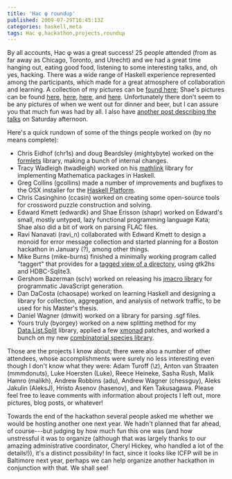 ```yaml
---
title: 'Hac φ roundup'
published: 2009-07-29T16:45:13Z
categories: haskell,meta
tags: Hac φ,hackathon,projects,roundup
---
```


By all accounts, Hac φ was a great success!  25 people attended (from as far away as Chicago, Toronto, and Utrecht) and we had a great time hanging out, eating good food, listening to some interesting talks, and, oh yes, hacking.  There was a wide range of Haskell experience represented among the participants, which made for a great atmosphere of collaboration and learning.  A collection of my pictures can be <a href="http://yorgeys.smugmug.com/gallery/9039600_Ra9wn/1/601548486_mPvwh">found here</a>; Shae's pictures can be found <a href="http://picasaweb.google.com/shae.erisson/HacPhiDayMinusOne#">here</a>, <a href="http://picasaweb.google.com/shae.erisson/HacPhiDayTwo#">here</a>, <a href="http://picasaweb.google.com/shae.erisson/HacPhiDayTwo02#">here</a>, and <a href="http://picasaweb.google.com/shae.erisson/HacPhiDayThree#">here</a>.  Unfortunately there don't seem to be any pictures of when we went out for dinner and beer, but I can assure you that much fun was had by all.  I also have <a href="http://byorgey.wordpress.com/2009/07/25/more-from-hac-%cf%86/">another post describing the talks</a> on Saturday afternoon.

Here's a quick rundown of some of the things people worked on (by no means complete):

<ul>
	<li>Chris Eidhof (chr1s) and doug Beardsley (mightybyte) worked on the <a href="http://hackage.haskell.org/package/formlets">formlets</a> library, making a bunch of internal changes.</li>
	<li>Tracy Wadleigh (twadleigh) worked on his <a href="http://hackage.haskell.org/package/mathlink">mathlink</a> library for implementing Mathematica packages in Haskell.</li>
	<li>Greg Collins (gcollins) made a number of improvements and bugfixes to the OSX installer for the <a href="http://hackage.haskell.org/platform/">Haskell Platform</a>.</li>
	<li>Chris Casinghino (ccasin) worked on creating some open-source tools for crossword puzzle construction and solving.</li>
	<li>Edward Kmett (edwardk) and Shae Erisson (shapr) worked on Edward's small, mostly untyped, lazy functional programming language Kata; Shae also did a bit of work on parsing FLAC files.</li>
	<li>Ravi Nanavati (ravi_n) collaborated with Edward Kmett to design a monoid for error message collection and started planning for a Boston hackathon in January (?), among other things.</li>
	<li>Mike Burns (mike-burns) finished a minimally working program called "taggert" that provides for a <a href="http://mike-burns.com/project/taggert/taggert%20-%200.01%20preview.png">tagged view of a directory</a>, using gtk2hs and HDBC-Sqlite3.</li>
	<li>Gershom Bazerman (sclv) worked on releasing his <a href="http://hackage.haskell.org/package/jmacro">jmacro library</a> for programmatic JavaScript generation.</li>
	<li>Dan DaCosta (chaosape) worked on learning Haskell and designing a library for collection, aggregation, and analysis of network traffic, to be used for his Master's thesis.</li>
	<li>Daniel Wagner (dmwit) worked on a library for parsing .sgf files.</li>
	<li>Yours truly (byorgey) worked on a new splitting method for my <a href="http://hackage.haskell.org/package/split">Data.List.Split</a> library, applied a few <a href="http://www.xmonad.org/">xmonad</a> patches, and worked a bunch on my new <a href="http://hackage.haskell.org/package/species">combinatorial species library</a>.
</ul>

Those are the projects I know about; there were also a number of other attendees, whose accomplishments were surely no less interesting even though I don't know what they were: Adam Turoff (\z), Anton van Straaten (mmmdonuts), Luke Hoersten (Luke), Reece Heineke, Sasha Rush, Malik Hamro (malikh), Andrew Robbins (adu), Andrew Wagner (chessguy), Aleks Jakulin (AleksJ), Hristo Asenov (hasenov), and Ken Takusagawa.  Please feel free to leave comments with information about projects I left out, more pictures, blog posts, or whatever!

Towards the end of the hackathon several people asked me whether we would be hosting another one next year.  We hadn't planned that far ahead, of course---but judging by how much fun this one was (and how unstressful it was to organize (although that was largely thanks to our amazing administrative coordinator, Cheryl Hickey, who handled a lot of the details!)), it's a distinct possibility!  In fact, since it looks like ICFP will be in Baltimore next year, perhaps we can help organize another hackathon in conjunction with that.  We shall see!

